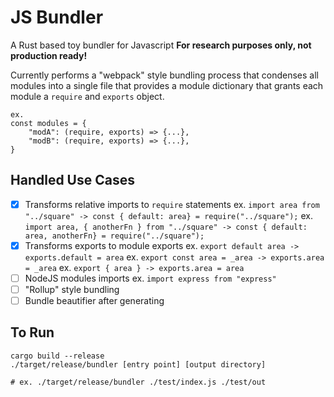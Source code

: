 # JS Bundler
A Rust based toy bundler for Javascript
**For research purposes only, not production ready!**

Currently performs a "webpack" style bundling process that condenses all modules into a single file that provides a module dictionary that grants each module a `require` and `exports` object.

```
ex. 
const modules = {
	"modA": (require, exports) => {...},
	"modB": (require, exports) => {...},
}
```

## Handled Use Cases

 - [X] Transforms relative imports to `require` statements
 ex. `import area from "../square" -> const { default: area} = require("../square");`
  ex. `import area, { anotherFn } from "../square" -> const { default: area, anotherFn} = require("../square");`
 - [X] Transforms exports to module exports
ex. `export default area -> exports.default = area`
ex. `export const area = _area -> exports.area = _area`
ex. `export { area } -> exports.area = area`
- [ ] NodeJS modules imports
ex. `import express from "express"`
- [ ] "Rollup" style bundling
- [ ] Bundle beautifier after generating
## To Run
```
cargo build --release
./target/release/bundler [entry point] [output directory]

# ex. ./target/release/bundler ./test/index.js ./test/out
```
